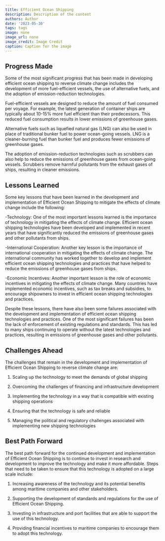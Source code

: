 ```yaml
---
title: Efficient Ocean Shipping
description: Description of the content
authors: Author
date: '2023-05-30'
tags: tags
image: none
image_url: none
image_credit: Image Credit
caption: Caption for the image
---
```


## Progress Made

Some of the most significant progress that has been made in developing efficient ocean shipping to reverse climate change includes the development of more fuel-efficient vessels, the use of alternative fuels, and the adoption of emission-reduction technologies.

Fuel-efficient vessels are designed to reduce the amount of fuel consumed per voyage. For example, the latest generation of container ships are typically about 10-15% more fuel efficient than their predecessors. This reduced fuel consumption results in lower emissions of greenhouse gases.

Alternative fuels such as liquefied natural gas (LNG) can also be used in place of traditional bunker fuel to power ocean-going vessels. LNG is a cleaner-burning fuel than bunker fuel and produces fewer emissions of greenhouse gases.

The adoption of emission-reduction technologies such as scrubbers can also help to reduce the emissions of greenhouse gases from ocean-going vessels. Scrubbers remove harmful pollutants from the exhaust gases of ships, resulting in cleaner emissions.

## Lessons Learned

Some key lessons that have been learned in the development and implementation of Efficient Ocean Shipping to mitigate the effects of climate change include the following:

-Technology: One of the most important lessons learned is the importance of technology in mitigating the effects of climate change. Efficient ocean shipping technologies have been developed and implemented in recent years that have significantly reduced the emissions of greenhouse gases and other pollutants from ships.

-International Cooperation: Another key lesson is the importance of international cooperation in mitigating the effects of climate change. The international community has worked together to develop and implement efficient ocean shipping technologies and practices that have helped to reduce the emissions of greenhouse gases from ships.

-Economic Incentives: Another important lesson is the role of economic incentives in mitigating the effects of climate change. Many countries have implemented economic incentives, such as tax breaks and subsidies, to encourage shipowners to invest in efficient ocean shipping technologies and practices.

Despite these lessons, there have also been some failures associated with the development and implementation of efficient ocean shipping technologies and practices. One of the most significant failures has been the lack of enforcement of existing regulations and standards. This has led to many ships continuing to operate without the latest technologies and practices, resulting in emissions of greenhouse gases and other pollutants.

## Challenges Ahead

The challenges that remain in the development and implementation of Efficient Ocean Shipping to reverse climate change are:

1. Scaling up the technology to meet the demands of global shipping

2. Overcoming the challenges of financing and infrastructure development

3. Implementing the technology in a way that is compatible with existing shipping operations

4. Ensuring that the technology is safe and reliable

5. Managing the political and regulatory challenges associated with implementing new shipping technologies

## Best Path Forward

The best path forward for the continued development and implementation of Efficient Ocean Shipping is to continue to invest in research and development to improve the technology and make it more affordable. Steps that need to be taken to ensure that this technology is adopted on a large scale include:

1. Increasing awareness of the technology and its potential benefits among maritime companies and other stakeholders.

2. Supporting the development of standards and regulations for the use of Efficient Ocean Shipping.

3. Investing in infrastructure and port facilities that are able to support the use of this technology.

4. Providing financial incentives to maritime companies to encourage them to adopt this technology.
